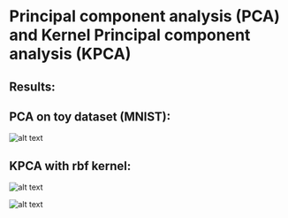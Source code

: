 # Principal component analysis (PCA) and Kernel Principal component analysis (KPCA)
## Results:
## PCA on toy dataset (MNIST):
![alt text](https://raw.githubusercontent.com/MaxHolmberg96/pca/master/pca.png)

## KPCA with rbf kernel:
![alt text](https://raw.githubusercontent.com/MaxHolmberg96/pca/master/kpca_before.png)

![alt text](https://raw.githubusercontent.com/MaxHolmberg96/pca/master/kpca_after.png)
